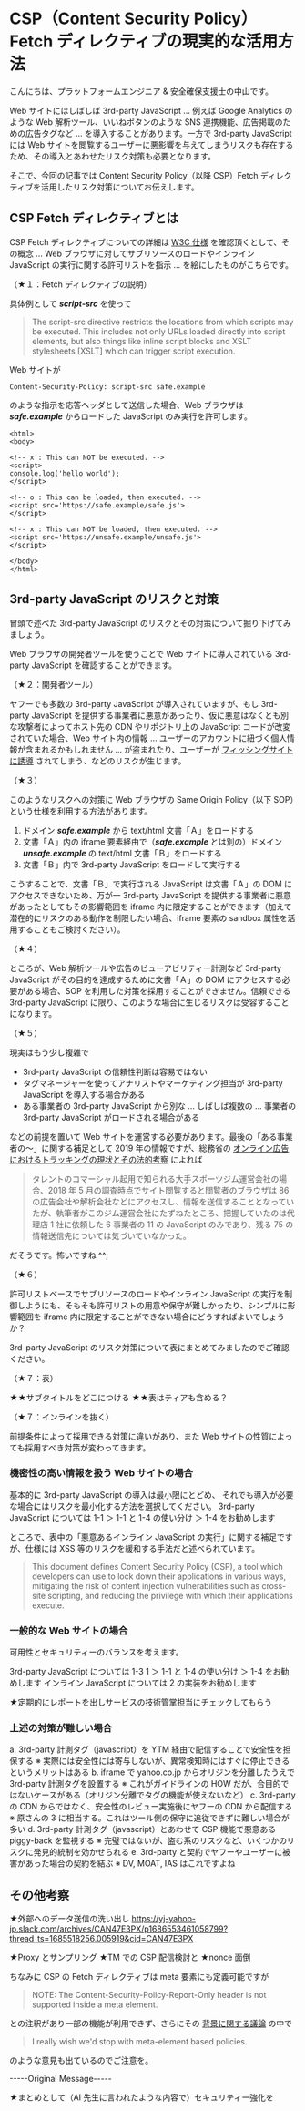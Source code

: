 # CSP（Content Security Policy）Fetch ディレクティブの現実的な活用方法

こんにちは、プラットフォームエンジニア & 安全確保支援士の中山です。

Web サイトにはしばしば 3rd-party JavaScript … 例えば Google Analytics のような Web 解析ツール、いいねボタンのような SNS 連携機能、広告掲載のための広告タグなど … を導入することがあります。一方で 3rd-party JavaScript には Web サイトを閲覧するユーザーに悪影響を与えてしまうリスクも存在するため、その導入とあわせたリスク対策も必要となります。

そこで、今回の記事では Content Security Policy（以降 CSP）Fetch ディレクティブを活用したリスク対策についてお伝えします。

## CSP Fetch ディレクティブとは

CSP Fetch ディレクティブについての詳細は [W3C 仕様](https://www.w3.org/TR/CSP3/) を確認頂くとして、その概念 … Web ブラウザに対してサブリソースのロードやインライン JavaScript の実行に関する許可リストを指示 … を絵にしたものがこちらです。

（★１：Fetch ディレクティブの説明）

具体例として ***script-src*** を使って

> The script-src directive restricts the locations from which scripts may be executed. This includes not only URLs loaded directly into script elements, but also things like inline script blocks and XSLT stylesheets [XSLT] which can trigger script execution. 

Web サイトが

```
Content-Security-Policy: script-src safe.example
```

のような指示を応答ヘッダとして送信した場合、Web ブラウザは ***safe.example*** からロードした JavaScript のみ実行を許可します。

```
<html>
<body>

<!-- x : This can NOT be executed. -->
<script>
console.log('hello world');
</script>

<!-- o : This can be loaded, then executed. -->
<script src='https://safe.example/safe.js'>
</script>

<!-- x : This can NOT be loaded, then executed. -->
<script src='https://unsafe.example/unsafe.js'>
</script>

</body>
</html>
```

## 3rd-party JavaScript のリスクと対策

冒頭で述べた 3rd-party JavaScript のリスクとその対策について掘り下げてみましょう。

Web ブラウザの開発者ツールを使うことで Web サイトに導入されている 3rd-party JavaScript を確認することができます。

（★２：開発者ツール）

ヤフーでも多数の 3rd-party JavaScript が導入されていますが、もし 3rd-party JavaScript を提供する事業者に悪意があったり、仮に悪意はなくとも別な攻撃者によってホスト先の CDN やリポジトリ上の JavaScript コードが改変されていた場合、Web サイト内の情報 … ユーザーのアカウントに紐づく個人情報が含まれるかもしれません … が盗まれたり、ユーザーが [フィッシングサイトに誘導](https://blog.techscore.com/entry/2022/08/24/150000) されてしまう、などのリスクが生じます。

（★３）

このようなリスクへの対策に Web ブラウザの Same Origin Policy（以下 SOP）という仕様を利用する方法があります。

1. ドメイン ***safe.example*** から text/html 文書「Ａ」をロードする
2. 文書「Ａ」内の iframe 要素経由で（***safe.example*** とは別の）ドメイン ***unsafe.example*** の text/html 文書「Ｂ」をロードする
3. 文書「Ｂ」内で 3rd-party JavaScript をロードして実行する

こうすることで、文書「Ｂ」で実行される JavaScript は文書「Ａ」の DOM にアクセスできないため、万が一 3rd-party JavaScript を提供する事業者に悪意があったとしてもその影響範囲を iframe 内に限定することができます（加えて潜在的にリスクのある動作を制限したい場合、iframe 要素の sandbox 属性を活用することもご検討ください）。

（★４）

ところが、Web 解析ツールや広告のビューアビリティー計測など 3rd-party JavaScript がその目的を達成するために文書「Ａ」の DOM にアクセスする必要がある場合、SOP を利用した対策を採用することができません。信頼できる 3rd-party JavaScript に限り、このような場合に生じるリスクは受容することになります。

（★５）

現実はもう少し複雑で

- 3rd-party JavaScript の信頼性判断は容易ではない
- タグマネージャーを使ってアナリストやマーケティング担当が 3rd-party JavaScript を導入する場合がある
- ある事業者の 3rd-party JavaScript から別な … しばしば複数の … 事業者の 3rd-party JavaScript がロードされる場合がある

などの前提を置いて Web サイトを運営する必要があります。最後の「ある事業者の～」に関する補足として 2019 年の情報ですが、総務省の [オンライン広告におけるトラッキングの現状とその法的考察](https://www.soumu.go.jp/main_content/000599872.pdf) によれば

> タレントのコマーシャル起用で知られる大手スポーツジム運営会社の場合、2018 年 5 月の調査時点でサイト閲覧すると閲覧者のブラウザは 86 の広告会社や解析会社などにアクセスし、情報を送信することとなっていたが、執筆者がこのジム運営会社にたずねたところ、把握していたのは代理店 1 社に依頼した 6 事業者の 11 の JavaScript のみであり、残る 75 の情報送信先については気づいていなかった。

だそうです。怖いですね ^^;

（★６）

許可リストベースでサブリソースのロードやインライン JavaScript の実行を制御しようにも、そもそも許可リストの用意や保守が難しかったり、シンプルに影響範囲を iframe 内に限定することができない場合にどうすればよいでしょうか？

3rd-party JavaScript のリスク対策について表にまとめてみましたのでご確認ください。

（★７：表）



★★サブタイトルをどこにつける
★★表はティアも含める？







（★７：インラインを抜く）

前提条件によって採用できる対策に違いがあり、また Web サイトの性質によっても採用すべき対策が変わってきます。

### 機密性の高い情報を扱う Web サイトの場合

基本的に 3rd-party JavaScript の導入は最小限にとどめ、
それでも導入が必要な場合にはリスクを最小化する方法を選択してください。
3rd-party JavaScript については 1-1 ＞ 1-1 と 1-4 の使い分け ＞ 1-4 をお勧めします

ところで、表中の「悪意あるインライン JavaScript の実行」に関する補足ですが、仕様には XSS 等のリスクを緩和する手法だと述べられています。

> This document defines Content Security Policy (CSP), a tool which developers can use to lock down their applications in various ways, mitigating the risk of content injection vulnerabilities such as cross-site scripting, and reducing the privilege with which their applications execute.

### 一般的な Web サイトの場合

可用性とセキュリティーのバランスを考えます。

3rd-party JavaScript については 1-3
1 ＞ 1-1 と 1-4 の使い分け ＞ 1-4 をお勧めします
インライン JavaScript については 2 の実装をお勧めします

★定期的にレポートを出しサービスの技術管掌担当にチェックしてもらう

### 上述の対策が難しい場合

a. 3rd-party 計測タグ（javascript）を YTM 経由で配信することで安全性を担保する
    ※ 実際には安全性には寄与しないが、異常検知時にはすぐに停止できるというメリットはある
b. iframe で yahoo.co.jp からオリジンを分離したうえで 3rd-party 計測タグを設置する
    ※ これがガイドラインの HOW だが、合目的ではないケースがある（オリジン分離でタグの機能が使えないなど）
c. 3rd-party の CDN からではなく、安全性のレビュー実施後にヤフーの CDN から配信する
    ※ 原さんの 3 に相当する。これはツール側の保守に追従できずに難しい場合が多い
d. 3rd-party 計測タグ（javascript）とあわせて CSP 機能で悪意ある piggy-back を監視する
    ※ 完璧ではないが、盗む系のリスクなど、いくつかのリスクに発見的統制を効かせられる
e. 3rd-party と契約でヤフーやユーザーに被害があった場合の契約を結ぶ
    ※ DV, MOAT, IAS はこれですよね

## その他考察


★外部へのデータ送信の洗い出し
https://yj-yahoo-jp.slack.com/archives/CAN47E3PX/p1686553461058799?thread_ts=1685518256.005919&cid=CAN47E3PX

★Proxy とサンプリング
★TM での CSP 配信検討と
★nonce 面倒

ちなみに CSP の Fetch ディレクティブは meta 要素にも定義可能ですが

> NOTE: The Content-Security-Policy-Report-Only header is not supported inside a meta element.

との注釈があり一部の機能が利用できず、さらにその [背景に関する議論](https://github.com/w3c/webappsec-csp/issues/277) の中で

> I really wish we'd stop with meta-element based policies.

のような意見も出ているのでご注意を。

-----Original Message-----

★まとめとして（AI 先生に言われたような内容で）セキュリティー強化を



